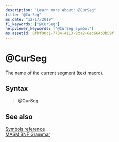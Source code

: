 ```yaml
---
description: "Learn more about: @CurSeg"
title: "@CurSeg"
ms.date: "12/17/2019"
f1_keywords: ["@CurSeg"]
helpviewer_keywords: ["@CurSeg symbol"]
ms.assetid: 8fbf90c1-7734-4113-9ba2-6ec664b3b59f
---
```

# \@CurSeg

The name of the current segment (text macro).

## Syntax

> **\@CurSeg**

## See also

[Symbols reference](symbols-reference.md)\
[MASM BNF Grammar](masm-bnf-grammar.md)
